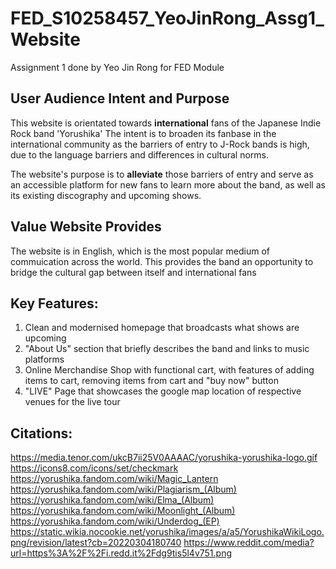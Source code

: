 # FED_S10258457_YeoJinRong_Assg1_Website
Assignment 1 done by Yeo Jin Rong for FED Module 
## User Audience Intent and Purpose
This website is orientated towards **international** fans of the Japanese Indie Rock band 'Yorushika' The intent is to broaden its fanbase in the international community as the barriers of entry to J-Rock bands is high, due to the language barriers and differences in cultural norms.

The website's purpose is to **alleviate** those barriers of entry and serve as an accessible platform for new fans to learn more about the band, as well as its existing discography and upcoming shows.

## Value Website Provides
The website is in English, which is the most popular medium of commuication across the world.
This provides the band an opportunity to bridge the cultural gap between itself and international fans

## Key Features:
1) Clean and modernised homepage that broadcasts what shows are upcoming
2) "About Us" section that briefly describes the band and links to music platforms
3) Online Merchandise Shop with functional cart, with features of adding items to cart, removing items from cart and "buy now" button
4) "LIVE" Page that showcases the google map location of respective venues for the live tour 


## Citations:
https://media.tenor.com/ukcB7ii25V0AAAAC/yorushika-yorushika-logo.gif
https://icons8.com/icons/set/checkmark
https://yorushika.fandom.com/wiki/Magic_Lantern
https://yorushika.fandom.com/wiki/Plagiarism_(Album)
https://yorushika.fandom.com/wiki/Elma_(Album)
https://yorushika.fandom.com/wiki/Moonlight_(Album)
https://yorushika.fandom.com/wiki/Underdog_(EP)
https://static.wikia.nocookie.net/yorushika/images/a/a5/YorushikaWikiLogo.png/revision/latest?cb=20220304180740
https://www.reddit.com/media?url=https%3A%2F%2Fi.redd.it%2Fdg9tis5l4v751.png